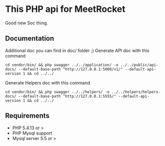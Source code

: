 # This PHP api for MeetRocket
Good new Soc thing.

## Documentation
Additional doc you can find in doc/ folder ;)
Generate API doc with this command

```cd vendor/bin/ && php swagger ../../application/ -o ../../public/api-docs/ --default-base-path "http://127.0.0.1:5000/v1/" --default-api-version 1 && cd ../../```

Generate Helpers doc with this command

```cd vendor/bin/ && php swagger ../../helpers/ -o ../../helpers/helpers-docs/ --default-base-path "http://127.0.0.1:5555/" --default-api-version 1 && cd ../../```


## Requirements

- PHP 5.4.13 or >
- PHP Mysql support
- Mysql server 5.5 or >